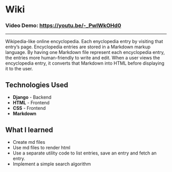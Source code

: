 # Wiki
### Video Demo: https://youtu.be/-_PwIWkOHd0
<hr>
Wikipedia-like online encyclopedia. Each enyclopedia entry by visiting that entry’s page. Encyclopedia entries are stored in a Markdown markup language. By having one Markdown file represent each encyclopedia entry, the entries more human-friendly to write and edit. When a user views the encyclopedia entry, it converts that Markdown into HTML before displaying it to the user.

## Technologies Used
+ **Django** - Backend
+ **HTML** - Frontend
+ **CSS** - Frontend
+ **Markdown**

## What I learned
+ Create md files
+ Use md files to render html
+ Use a separate utility code to list entries, save an entry and fetch an entry.
+ Implement a simple search algorithm
